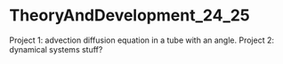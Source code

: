 # TheoryAndDevelopment_24_25
Project 1: advection diffusion equation in a tube with an angle.
Project 2: dynamical systems stuff?
